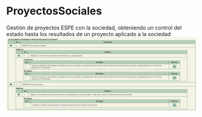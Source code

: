 # ProyectosSociales
Gestión de proyectos ESPE con la sociedad, obteniendo un control del estado hasta los resultados de un proyecto aplicado a la sociedad
![Test Image 4](https://github.com/developerJhonAlon/ProyectosSociales/blob/master/print.png)
